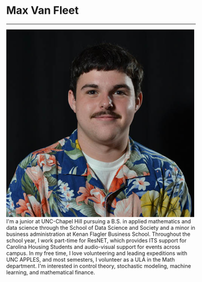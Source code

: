 # Max Van Fleet
---
<img title="Headshot" alt="Alt text" src="head.JPG">
<br>
I'm a junior at UNC-Chapel Hill pursuing a B.S. in applied mathematics and data science through the School of Data Science and Society and a minor in business administration at Kenan Flagler Business School. Throughout the school year, I work part-time for ResNET, which provides ITS support for Carolina Housing Students and audio-visual support for events across campus. In my free time, I love volunteering and leading expeditions with UNC APPLES, and most semesters, I volunteer as a ULA in the Math department. I'm interested in control theory, stochastic modeling, machine learning, and mathematical finance.
